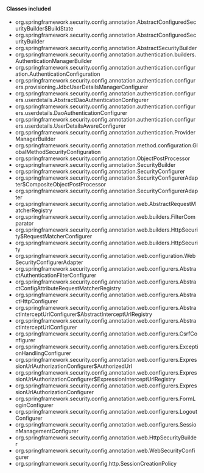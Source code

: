 #### Classes included
- org.springframework.security.config.annotation.AbstractConfiguredSecurityBuilder$BuildState
- org.springframework.security.config.annotation.AbstractConfiguredSecurityBuilder
- org.springframework.security.config.annotation.AbstractSecurityBuilder
- org.springframework.security.config.annotation.authentication.builders.AuthenticationManagerBuilder
- org.springframework.security.config.annotation.authentication.configuration.AuthenticationConfiguration
- org.springframework.security.config.annotation.authentication.configurers.provisioning.JdbcUserDetailsManagerConfigurer
- org.springframework.security.config.annotation.authentication.configurers.userdetails.AbstractDaoAuthenticationConfigurer
- org.springframework.security.config.annotation.authentication.configurers.userdetails.DaoAuthenticationConfigurer
- org.springframework.security.config.annotation.authentication.configurers.userdetails.UserDetailsAwareConfigurer
- org.springframework.security.config.annotation.authentication.ProviderManagerBuilder
- org.springframework.security.config.annotation.method.configuration.GlobalMethodSecurityConfiguration
- org.springframework.security.config.annotation.ObjectPostProcessor
- org.springframework.security.config.annotation.SecurityBuilder
- org.springframework.security.config.annotation.SecurityConfigurer
- org.springframework.security.config.annotation.SecurityConfigurerAdapter$CompositeObjectPostProcessor
- org.springframework.security.config.annotation.SecurityConfigurerAdapter
- org.springframework.security.config.annotation.web.AbstractRequestMatcherRegistry
- org.springframework.security.config.annotation.web.builders.FilterComparator
- org.springframework.security.config.annotation.web.builders.HttpSecurity$RequestMatcherConfigurer
- org.springframework.security.config.annotation.web.builders.HttpSecurity
- org.springframework.security.config.annotation.web.configuration.WebSecurityConfigurerAdapter
- org.springframework.security.config.annotation.web.configurers.AbstractAuthenticationFilterConfigurer
- org.springframework.security.config.annotation.web.configurers.AbstractConfigAttributeRequestMatcherRegistry
- org.springframework.security.config.annotation.web.configurers.AbstractHttpConfigurer
- org.springframework.security.config.annotation.web.configurers.AbstractInterceptUrlConfigurer$AbstractInterceptUrlRegistry
- org.springframework.security.config.annotation.web.configurers.AbstractInterceptUrlConfigurer
- org.springframework.security.config.annotation.web.configurers.CsrfConfigurer
- org.springframework.security.config.annotation.web.configurers.ExceptionHandlingConfigurer
- org.springframework.security.config.annotation.web.configurers.ExpressionUrlAuthorizationConfigurer$AuthorizedUrl
- org.springframework.security.config.annotation.web.configurers.ExpressionUrlAuthorizationConfigurer$ExpressionInterceptUrlRegistry
- org.springframework.security.config.annotation.web.configurers.ExpressionUrlAuthorizationConfigurer
- org.springframework.security.config.annotation.web.configurers.FormLoginConfigurer
- org.springframework.security.config.annotation.web.configurers.LogoutConfigurer
- org.springframework.security.config.annotation.web.configurers.SessionManagementConfigurer
- org.springframework.security.config.annotation.web.HttpSecurityBuilder
- org.springframework.security.config.annotation.web.WebSecurityConfigurer
- org.springframework.security.config.http.SessionCreationPolicy
